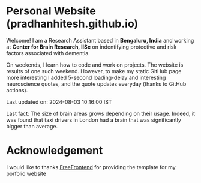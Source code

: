 # Personal Website (pradhanhitesh.github.io)
Welcome! I am a Research Assistant based in <b>Bengaluru, India</b> and working at <b>Center for Brain Research, IISc</b> on indentifying protective and risk factors associated with dementia.

On weekends, I learn how to code and work on projects. The website is results of one such weekend. However, to make my static GitHub page more interesting I added 5-second loading-delay and interesting neuroscience quotes, and the quote updates everyday (thanks to GitHub actions).

Last updated on: 2024-08-03 10:16:00 IST

Last fact: The size of brain areas grows depending on their usage. Indeed, it was found that taxi drivers in London had a brain that was significantly bigger than average.

# Acknowledgement
I would like to thanks <a href="https://freefrontend.com/">FreeFrontend</a> for providing the template for my porfolio website 